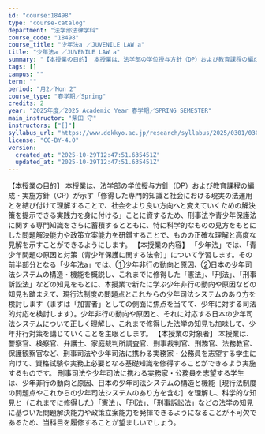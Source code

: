 ```yaml
---
id: "course:18498"
type: "course-catalog"
department: "法学部法律学科"
course_code: "18498"
course_title: "少年法a ／JUVENILE LAW a"
title: "少年法a ／JUVENILE LAW a"
summary: "【本授業の目的】 本授業は、法学部の学位授与方針（DP）および教育課程の編成・実施方針（CP）が示す「修得した専門的知識と社会における現実の法運用とを結び付けて理解することで、社会をより良い方向へと変えていくための解決策を提示できる実践力を…"
tags: []
campus: ""
term: ""
period: "月2／Mon 2"
course_type: "春学期／Spring"
credits: 2
year: "2025年度／2025 Academic Year 春学期／SPRING SEMESTER"
main_instructor: "柴田 守"
instructors: ["[]"]
syllabus_url: "https://www.dokkyo.ac.jp/research/syllabus/2025/0301/0301_18498_ja_JP.html"
license: "CC-BY-4.0"
version:
  created_at: "2025-10-29T12:47:51.635451Z"
  updated_at: "2025-10-29T12:47:51.635451Z"
---
```

【本授業の目的】 本授業は、法学部の学位授与方針（DP）および教育課程の編成・実施方針（CP）が示す「修得した専門的知識と社会における現実の法運用とを結び付けて理解することで、社会をより良い方向へと変えていくための解決策を提示できる実践力を身に付ける」ことに資するため、刑事法や青少年保護法に関する専門知識をさらに蓄積するとともに、特に科学的なものの見方をもとにした問題解決能力や政策立案能力を研鑽することで、ものの正確な理解と高度な見解を示すことができるようにします。 【本授業の内容】 「少年法」では、「青少年問題の原因と対策〔青少年保護に関する法令〕」について学習します。その前半部分となる「少年法a」では、①少年非行の動向と原因、②日本の少年司法システムの構造・機能を概説し、これまでに修得した「憲法」、「刑法」、「刑事訴訟法」などの知見をもとに、本授業で新たに学ぶ少年非行の動向や原因などの知見も踏まえて、現行法制度の問題点とこれからの少年司法システムのあり方を検討します（まずは「加害者」としての側面に焦点を当てて、少年に対する司法的対応を検討します）。少年非行の動向や原因と、それに対応する日本の少年司法システムについて正しく理解し、これまで修得した法学の知見も加味して、少年非行対策を講じていくことを主眼とします。 【本授業の対象者】 本授業は、警察官、検察官、弁護士、家庭裁判所調査官、刑事裁判官、刑務官、法務教官、保護観察官など、刑事司法や少年司法に携わる実務家・公務員を志望する学生に向けて、資格試験や実務上必要となる基礎知識を修得することができるよう実施するものです。 刑事司法や少年司法に携わる実務家・公務員を志望する学生は、少年非行の動向と原因、日本の少年司法システムの構造と機能［現行法制度の問題点やこれからの少年司法システムのあり方を含む］を理解し、科学的な知見と（これまでに修得した）「憲法」、「刑法」、「刑事訴訟法」などの法学の知見に基づいた問題解決能力や政策立案能力を発揮できるようになることが不可欠であるため、当科目を履修することが望ましいでしょう。
